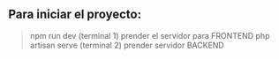 ## Para iniciar el proyecto:

> npm run dev (terminal 1) prender el servidor para FRONTEND
> php artisan serve (terminal 2) prender servidor BACKEND
